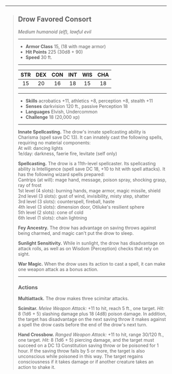 ***
> ## Drow Favored Consort
> *Medium humanoid (elf), lawful evil*
> 
> ***
> 
> - **Armor Class** 15, (18 with mage armor)
> - **Hit Points** 225 (30d8 + 90)
> - **Speed** 30 ft.
> 
> ***
> 
> |STR|DEX|CON|INT|WIS|CHA|
> |:---:|:---:|:---:|:---:|:---:|:---:|
> |15|20|16|18|15|18|
> 
> ***
> 
> - **Skills** acrobatics +11, athletics +8, perception +8, stealth +11
> - **Senses** darkvision 120 ft., passive Perception 18
> - **Languages** Elvish, Undercommon
> - **Challenge** 18 (20,000 xp)
> 
> ***
> 
> **Innate Spellcasting.** The drow's innate spellcasting ability is Charisma (spell save DC 13). It can innately cast the following spells, requiring no material components:  
> At will: dancing lights  
> 1e/day: darkness, faerie fire, levitate (self only)
> 
> **Spellcasting.** The drow is a 11th-level spellcaster. Its spellcasting ability is Intelligence (spell save DC 18, +10 to hit with spell attacks). It has the following wizard spells prepared:  
> Cantrips (at will): mage hand, message, poison spray, shocking grasp, ray of frost  
> 1st level (4 slots): burning hands, mage armor, magic missile, shield  
> 2nd level (3 slots): gust of wind, invisibility, misty step, shatter  
> 3rd level (3 slots): counterspell, fireball, haste  
> 4th level (3 slots): dimension door, Otiluke's resilient sphere  
> 5th level (2 slots): cone of cold  
> 6th level (1 slots): chain lightning
> 
> **Fey Ancestry.** The drow has advantage on saving throws against being charmed, and magic can't put the drow to sleep.
> 
> **Sunlight Sensitivity.** While in sunlight, the drow has disadvantage on attack rolls, as well as on Wisdom (Perception) checks that rely on sight.
> 
> **War Magic.** When the drow uses its action to cast a spell, it can make one weapon attack as a bonus action.
> 
> ***
> 
> ### Actions
> **Multiattack.** The drow makes three scimitar attacks.
> 
> **Scimitar.** *Melee Weapon Attack:* +11 to hit, reach 5 ft., one target. *Hit:* 8 (1d6 + 5) slashing damage plus 18 (4d8) poison damage. In addition, the target has disadvantage on the next saving throw it makes against a spell the drow casts before the end of the drow's next turn.
> 
> **Hand Crossbow.** *Ranged Weapon Attack:* +11 to hit, range 30/120 ft., one target. *Hit:* 8 (1d6 + 5) piercing damage, and the target must succeed on a DC 13 Constitution saving throw or be poisoned for 1 hour. If the saving throw fails by 5 or more, the target is also unconscious while poisoned in this way. The target regains consciousness if it takes damage or if another creature takes an action to shake it.